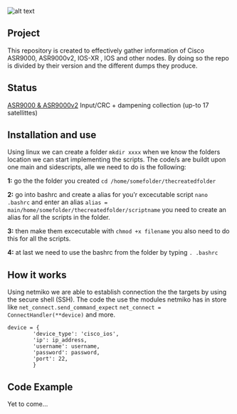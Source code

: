 ![alt text](https://imgur.com/LxImKqy.png)

## Project
This repository is created to effectively gather information of Cisco ASR9000, ASR9000v2, IOS-XR , IOS and other nodes. By doing so the repo is divided by their version and the different dumps they produce. 

## Status 
[ASR9000 & ASR9000v2](https://github.com/Sebhol95/Simplify_NetOps/tree/master/ASR9000_ASR9000v2/Input_CRC_and_dampening) Input/CRC + dampening collection (up-to 17 satellittes)

## Installation and use
Using linux we can create a folder ```mkdir xxxx``` when we know the folders location we can start implementing the scripts. The code/s are buildt upon one main and sidescripts, alle we need to do is the following: 

**1:** go the the folder you created ```cd /home/somefolder/thecreatedfolder```

**2:** go into bashrc and create a alias for you'r excecutable script ```nano .bashrc``` and enter an alias ```alias = main/home/somefolder/thecreatedfolder/scriptname``` you need to create an alias for all the scripts in the folder. 

**3:** then make them excecutable with ```chmod +x filename``` you also need to do this for all the scripts.

**4:** at last we need to use the bashrc from the folder by typing ```. .bashrc```

## How it works
Using netmiko we are able to establish connection the the targets by using the secure shell (SSH). The code the use the modules netmiko has in store like ```net_connect.send_command_expect``` ```net_connect = ConnectHandler(**device)``` and more. 
```
device = {
        'device_type': 'cisco_ios',
        'ip': ip_address,
        'username': username,
        'password': password,
        'port': 22,
        }
```

## Code Example
Yet to come...
